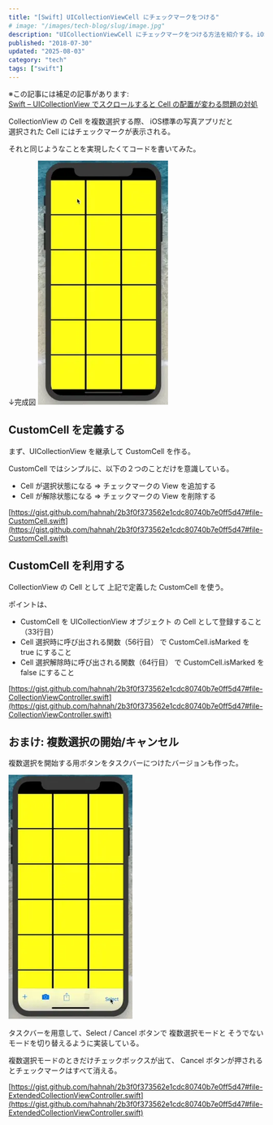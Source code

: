 ```yaml
---
title: "[Swift] UICollectionViewCell にチェックマークをつける"
# image: "/images/tech-blog/slug/image.jpg"
description: "UICollectionViewCell にチェックマークをつける方法を紹介する。iOS標準の写真アプリのように、選択された Cell にチェックマークを表示することができる。"
published: "2018-07-30"
updated: "2025-08-03"
category: "tech"
tags: ["swift"]
---
```


※この記事には補足の記事があります:  
[Swift – UICollectionView でスクロールすると Cell の配置が変わる問題の対処](https://hahnah.github.io/tech-blog/2018-fix-uicollectionviewcell-exchange-problem/)

CollectionView の Cell を複数選択する際、 iOS標準の写真アプリだと  
選択された Cell にはチェックマークが表示される。

それと同じようなことを実現したくてコードを書いてみた。

↓完成図
![完成キャプチャ](/images/tech-blog/2018-checkmark-on-uicollectionviewcell/checkmark-demo.webp)

## CustomCell を定義する

まず、UICollectionView を継承して CustomCell を作る。

CustomCell ではシンプルに、以下の２つのことだけを意識している。

- Cell が選択状態になる &rArr; チェックマークの View を追加する
- Cell が解除状態になる &rArr; チェックマークの View を削除する

[https://gist.github.com/hahnah/2b3f0f373562e1cdc80740b7e0ff5d47#file-CustomCell.swift](https://gist.github.com/hahnah/2b3f0f373562e1cdc80740b7e0ff5d47#file-CustomCell.swift)

## CustomCell を利用する

CollectionView の Cell として 上記で定義した CustomCell を使う。

ポイントは、

- CustomCell を UICollectionView オブジェクト の Cell として登録すること （33行目）
- Cell 選択時に呼び出される関数（56行目） で CustomCell.isMarked を true にすること
- Cell 選択解除時に呼び出される関数（64行目） で CustomCell.isMarked を false にすること

[https://gist.github.com/hahnah/2b3f0f373562e1cdc80740b7e0ff5d47#file-CollectionViewController.swift](https://gist.github.com/hahnah/2b3f0f373562e1cdc80740b7e0ff5d47#file-CollectionViewController.swift)

## おまけ: 複数選択の開始/キャンセル

複数選択を開始する用ボタンをタスクバーにつけたバージョンも作った。

![複数選択開始ボタンをつけたバージョン](/images/tech-blog/2018-checkmark-on-uicollectionviewcell/checkmark-demo2.webp)

タスクバーを用意して、Select / Cancel ボタンで 複数選択モードと そうでないモードを切り替えるように実装している。

複数選択モードのときだけチェックボックスが出て、 Cancel ボタンが押されるとチェックマークはすべて消える。

[https://gist.github.com/hahnah/2b3f0f373562e1cdc80740b7e0ff5d47#file-ExtendedCollectionViewController.swift](https://gist.github.com/hahnah/2b3f0f373562e1cdc80740b7e0ff5d47#file-ExtendedCollectionViewController.swift)
